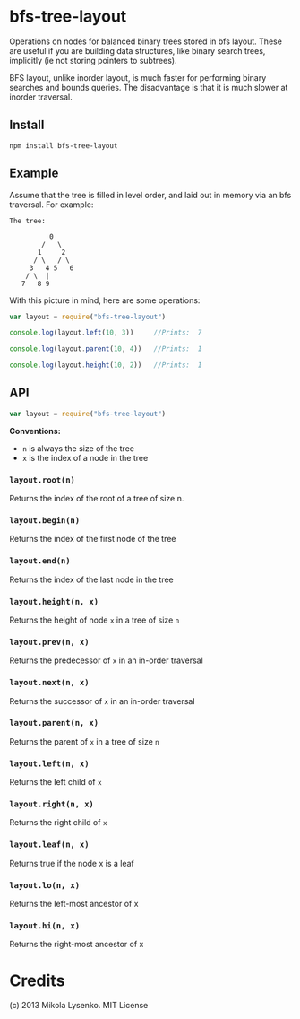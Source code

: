 bfs-tree-layout
===================
Operations on nodes for balanced binary trees stored in bfs layout.  These are useful if you are building data structures, like binary search trees, implicitly (ie not storing pointers to subtrees).

BFS layout, unlike inorder layout, is much faster for performing binary searches and bounds queries.  The disadvantage is that it is much slower at inorder traversal.


## Install

    npm install bfs-tree-layout
    
## Example

Assume that the tree is filled in level order, and laid out in memory via an bfs traversal.  For example:

```
The tree:

          0
        /   \
       1     2
      / \   / \
     3   4 5   6
    / \  |
   7   8 9
```

With this picture in mind, here are some operations:


```javascript
var layout = require("bfs-tree-layout")

console.log(layout.left(10, 3))     //Prints:  7

console.log(layout.parent(10, 4))   //Prints:  1

console.log(layout.height(10, 2))   //Prints:  1

```

## API

```javascript
var layout = require("bfs-tree-layout")
```

**Conventions:**

* `n` is always the size of the tree
* `x` is the index of a node in the tree

### `layout.root(n)`
Returns the index of the root of a tree of size n.

### `layout.begin(n)`
Returns the index of the first node of the tree

### `layout.end(n)`
Returns the index of the last node in the tree

### `layout.height(n, x)`
Returns the height of node `x` in a tree of size `n`

### `layout.prev(n, x)`
Returns the predecessor of `x` in an in-order traversal

### `layout.next(n, x)`
Returns the successor of `x` in an in-order traversal

### `layout.parent(n, x)`
Returns the parent of `x` in a tree of size `n`

### `layout.left(n, x)`
Returns the left child of `x`

### `layout.right(n, x)`
Returns the right child of `x`

### `layout.leaf(n, x)`
Returns true if the node x is a leaf

### `layout.lo(n, x)`
Returns the left-most ancestor of x

### `layout.hi(n, x)`
Returns the right-most ancestor of x


# Credits
(c) 2013 Mikola Lysenko. MIT License
